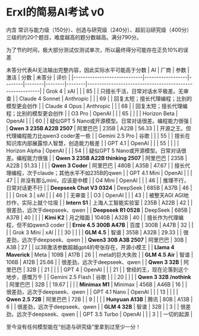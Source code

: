 # Erxl的简易AI考试 v0
内含 常识与能力级（150分）、创造与研究级（240分）、超前沿研究级（400分） 三级的约20个题目，难度越高的题分数越高。满分790分。

为了节约时间，极大部分测试仅测试单次，所以最终得分可能存在正负10%的误差

未答分代表AI无法输出完整内容，因此实际水平可能高于分数
| AI                          | 厂商             | 参数   | 激活   | 分数   | 未答分 | 评价                                                     |
|-----------------------------|------------------|--------|--------|--------|--------|----------------------------------------------------------|
| Grok 4                      | xAI              |        |        | 85     |        | 只擅长干活，日常对话水平极差。无审查                     |
| Claude 4 Sonnet             | Anthropic        |        |        | 69     |        | 回复太短；擅长代理编程；比别的模型更会创作               |
| Claude 4 Opus               | Anthropic        |        |        | 68     |        | 回复太短；擅长代理编程；比别的模型更会创作               |
| O3 Pro                      | OpenAI           |        |        | 65     |        |                                                          |
| Horizon Beta                | OpenAI           |        |        | 60     |        | 疑似GPT 5 Nano或开源模型。日常对话很差。编程能力很强     |
| **Qwen 3 235B A22B 2507**   | 阿里巴巴         | 235B   | A22B   | 56.33  |        | 开源之王。但代理编程能力比qwen3 coder差一些              |
| Gemini 2.5 Pro              | 谷歌             |        |        | 55     |        | 擅长在知识库内部展露惊人智慧，创造能力极差               |
| GPT 4.1                     | OpenAI           |        |        | 55     |        |                                                          |
| Horizon Alpha               | OpenAI           |        |        | 54     |        | 疑似GPT 5 Nano或开源模型。日常对话很差。编程能力很强     |
| **Qwen 3 235B A22B thinking 2507** | 阿里巴巴  | 235B   | A22B   | 51.33  |        |                                                          |
| **Qwen 3 Coder**            | 阿里巴巴         | 480B   | A35B   | 47.67  |        | 擅长代理编程，次于claude；其他水平不如235B的qwen         |
| GPT 4.1 Mini                | OpenAI           |        |        | 47     |        | 并没有那么mini，应该是中模                               |
| O4 Mini                     | OpenAI           |        |        | 46     |        | 推理不行，日常对话更不行                                 |
| **Deepseek Chat V3 0324**   | DeepSeek         | 685B   | A37B   | 46     |        |                                                          |
| Grok 3                      | xAI              |        |        | 46     |        | 无审查                                                   |
| O3                          | OpenAI           |        |        | 43     |        | 被整天AGI AGI地炒作，实际上就个垃圾                      |
| **Intern S1**               | 上海人工智能实验室 | 235B | A22B   | 42     |        | 很差劲，远次于deepseek、qwen                             |
| **Deepseek R1 0528**        | DeepSeek         | 685B   | A37B   | 40     |        |                                                          |
| **Kimi K2**                 | 月之暗面         | 1040B  | A32B   | 40     |        | 擅长作为代理编程，但不如qwen3 coder                      |
| **Ernie 4.5 300B A47B**     | 百度             | 300B   | A47B   | 32     |        |                                                          |
| Grok 3 Mini                 | xAI              |        |        | 30     |        |                                                          |
| **GLM 4.5**                 | 智谱             | 355B   | A32B   | 29.33  |        | 很差劲，远次于deepseek、qwen                             |
| **Qwen3 30B A3B 2507**      | 阿里巴巴         | 30B    | A3B    | 27     |        | 以3B激活参数超越gpt4的夸张存在，开源小模王               |
| **Llama 4 Maverick**        | Meta             | 109B   | A17B   | 26     |        | meta的巨大失败                                           |
| **GLM 4.5 Air**             | 智谱             | 106B   | A12B   | 25.66  |        | 很差劲，远次于deepseek、qwen                             |
| **Qwen 3 32B**              | 阿里巴巴         | 32B    |        | 21     |        |                                                          |
| GPT 4                       | OpenAI           |        |        | 21     |        | 曾经的王，现在沦落到这个地步，感慨万千                   |
| Gemini 2.5 Flash            | 谷歌             |        |        | 20     |        |                                                          |
| **Qwen 3 32B /nothink**     | 阿里巴巴         | 32B    |        | 19.67  |        |                                                          |
| **Minimax M1**              | Minimax          | 456B   | A46B   | 16     |        | 很差劲，远次于deepseek、qwen                             |
| GPT 4.1 Nano                | OpenAI           |        |        | 13     |        |                                                          |
| **Qwen 2.5 72B**            | 阿里巴巴         | 72B    |        | 9      |        |                                                          |
| **Hunyuan A13B**            | 腾讯             | 80B    | A13B   | 6      |        | 很差劲，远次于deepseek、qwen                             |
| **GLM 4 32B**               | 智谱             | 32B    |        | 3      |        | 很差劲，远次于deepseek、qwen                             |
| GPT 3.5 Turbo               | OpenAI           |        |        | 3      |        | 一切的起源                                               |

至今没有任何模型能在“创造与研究级”里拿到过至少一分！


